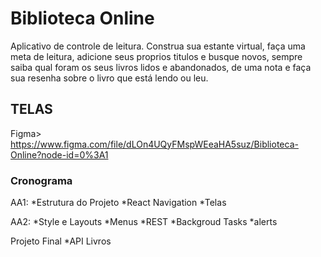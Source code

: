 # Biblioteca Online

Aplicativo de controle de leitura.
Construa sua estante virtual, faça uma meta de leitura, adicione seus proprios titulos e busque novos, sempre saiba qual foram os seus livros lidos e abandonados, de uma nota e faça sua resenha sobre o livro que está lendo ou leu.

## TELAS

Figma> https://www.figma.com/file/dLOn4UQyFMspWEeaHA5suz/Biblioteca-Online?node-id=0%3A1

### Cronograma

AA1:
*Estrutura do Projeto
*React Navigation
\*Telas

AA2:
*Style e Layouts
*Menus
*REST
*Backgroud Tasks
\*alerts

Projeto Final
\*API Livros
